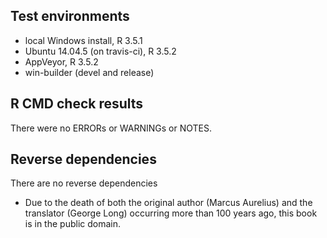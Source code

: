 ## Test environments
* local Windows install, R 3.5.1
* Ubuntu 14.04.5 (on travis-ci), R 3.5.2
* AppVeyor, R 3.5.2
* win-builder (devel and release)

## R CMD check results

There were no ERRORs or WARNINGs or NOTES.


## Reverse dependencies

There are no reverse dependencies



* Due to the death of both the original author (Marcus Aurelius) and the translator (George Long) occurring more than 100 years ago, this book is in the public domain. 
